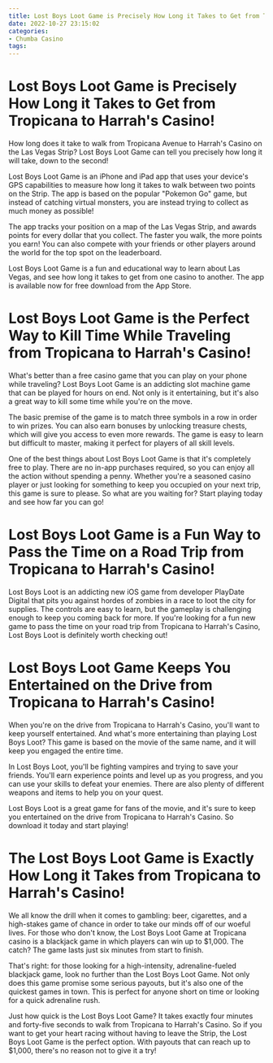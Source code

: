 ```yaml
---
title: Lost Boys Loot Game is Precisely How Long it Takes to Get from Tropicana to Harrah's Casino!
date: 2022-10-27 23:15:02
categories:
- Chumba Casino
tags:
---
```



#  Lost Boys Loot Game is Precisely How Long it Takes to Get from Tropicana to Harrah's Casino!

How long does it take to walk from Tropicana Avenue to Harrah's Casino on the Las Vegas Strip? Lost Boys Loot Game can tell you precisely how long it will take, down to the second!

Lost Boys Loot Game is an iPhone and iPad app that uses your device's GPS capabilities to measure how long it takes to walk between two points on the Strip. The app is based on the popular "Pokemon Go" game, but instead of catching virtual monsters, you are instead trying to collect as much money as possible!

The app tracks your position on a map of the Las Vegas Strip, and awards points for every dollar that you collect. The faster you walk, the more points you earn! You can also compete with your friends or other players around the world for the top spot on the leaderboard.

Lost Boys Loot Game is a fun and educational way to learn about Las Vegas, and see how long it takes to get from one casino to another. The app is available now for free download from the App Store.

#   Lost Boys Loot Game is the Perfect Way to Kill Time While Traveling from Tropicana to Harrah's Casino!

What's better than a free casino game that you can play on your phone while traveling? Lost Boys Loot Game is an addicting slot machine game that can be played for hours on end. Not only is it entertaining, but it's also a great way to kill some time while you're on the move.

The basic premise of the game is to match three symbols in a row in order to win prizes. You can also earn bonuses by unlocking treasure chests, which will give you access to even more rewards. The game is easy to learn but difficult to master, making it perfect for players of all skill levels.

One of the best things about Lost Boys Loot Game is that it's completely free to play. There are no in-app purchases required, so you can enjoy all the action without spending a penny. Whether you're a seasoned casino player or just looking for something to keep you occupied on your next trip, this game is sure to please. So what are you waiting for? Start playing today and see how far you can go!

#  Lost Boys Loot Game is a Fun Way to Pass the Time on a Road Trip from Tropicana to Harrah's Casino!

 Lost Boys Loot is an addicting new iOS game from developer PlayDate Digital that pits you against hordes of zombies in a race to loot the city for supplies. The controls are easy to learn, but the gameplay is challenging enough to keep you coming back for more. If you're looking for a fun new game to pass the time on your road trip from Tropicana to Harrah's Casino, Lost Boys Loot is definitely worth checking out!

#  Lost Boys Loot Game Keeps You Entertained on the Drive from Tropicana to Harrah's Casino!

When you're on the drive from Tropicana to Harrah's Casino, you'll want to keep yourself entertained. And what's more entertaining than playing Lost Boys Loot? This game is based on the movie of the same name, and it will keep you engaged the entire time.

In Lost Boys Loot, you'll be fighting vampires and trying to save your friends. You'll earn experience points and level up as you progress, and you can use your skills to defeat your enemies. There are also plenty of different weapons and items to help you on your quest.

Lost Boys Loot is a great game for fans of the movie, and it's sure to keep you entertained on the drive from Tropicana to Harrah's Casino. So download it today and start playing!

#  The Lost Boys Loot Game is Exactly How Long it Takes from Tropicana to Harrah's Casino!

We all know the drill when it comes to gambling: beer, cigarettes, and a high-stakes game of chance in order to take our minds off of our woeful lives. For those who don't know, the Lost Boys Loot Game at Tropicana casino is a blackjack game in which players can win up to $1,000. The catch? The game lasts just six minutes from start to finish.

That's right: for those looking for a high-intensity, adrenaline-fueled blackjack game, look no further than the Lost Boys Loot Game. Not only does this game promise some serious payouts, but it's also one of the quickest games in town. This is perfect for anyone short on time or looking for a quick adrenaline rush.

Just how quick is the Lost Boys Loot Game? It takes exactly four minutes and forty-five seconds to walk from Tropicana to Harrah's Casino. So if you want to get your heart racing without having to leave the Strip, the Lost Boys Loot Game is the perfect option. With payouts that can reach up to $1,000, there's no reason not to give it a try!